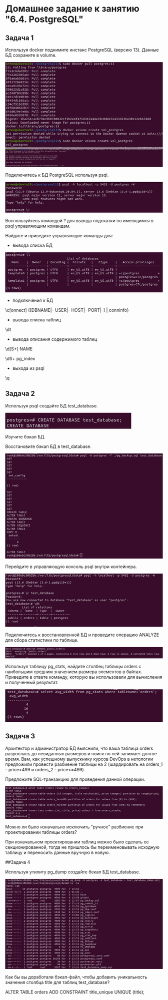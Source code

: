 # Домашнее задание к занятию "6.4. PostgreSQL"

## Задача 1

Используя docker поднимите инстанс PostgreSQL (версию 13). Данные БД сохраните в volume.

<img  src="https://raw.githubusercontent.com/ArmenVartanyan/devops-netology/main/6_4/6.4.1.1.jpg">

<img  src="https://raw.githubusercontent.com/ArmenVartanyan/devops-netology/main/6_4/6.4.1.2.jpg">

Подключитесь к БД PostgreSQL используя psql.

<img  src="https://raw.githubusercontent.com/ArmenVartanyan/devops-netology/main/6_4/6.4.1.3.jpg">

Воспользуйтесь командой \? для вывода подсказки по имеющимся в psql управляющим командам.

Найдите и приведите управляющие команды для:

- вывода списка БД

<img  src="https://raw.githubusercontent.com/ArmenVartanyan/devops-netology/main/6_4/6.4.1.4.jpg">

- подключения к БД

\c[onnect] {[DBNAME|- USER|- HOST|- PORT|-] | conninfo}

- вывода списка таблиц

 \dt 
 
- вывода описания содержимого таблиц

\d[S+] NAME

\dS+ pg_index

- выхода из psql

\q

## Задача 2

Используя psql создайте БД test_database.

<img  src="https://raw.githubusercontent.com/ArmenVartanyan/devops-netology/main/6_4/6.4.2.1.jpg">

Изучите бэкап БД.

Восстановите бэкап БД в test_database.

<img  src="https://raw.githubusercontent.com/ArmenVartanyan/devops-netology/main/6_4/6.4.2.2.jpg">

Перейдите в управляющую консоль psql внутри контейнера.

<img  src="https://raw.githubusercontent.com/ArmenVartanyan/devops-netology/main/6_4/6.4.2.3.jpg">

Подключитесь к восстановленной БД и проведите операцию ANALYZE для сбора статистики по таблице.

<img  src="https://raw.githubusercontent.com/ArmenVartanyan/devops-netology/main/6_4/6.4.2.4.jpg">

Используя таблицу pg_stats, найдите столбец таблицы orders с наибольшим средним значением размера элементов в байтах.
Приведите в ответе команду, которую вы использовали для вычисления и полученный результат.

<img  src="https://raw.githubusercontent.com/ArmenVartanyan/devops-netology/main/6_4/6.4.2.5.jpg">

## Задача 3

Архитектор и администратор БД выяснили, что ваша таблица orders разрослась до невиданных размеров и поиск по ней занимает долгое время. Вам, как успешному выпускнику курсов DevOps в нетологии предложили провести разбиение таблицы на 2 (шардировать на orders_1 - price>499 и orders_2 - price<=499).

Предложите SQL-транзакцию для проведения данной операции.

<img  src="https://raw.githubusercontent.com/ArmenVartanyan/devops-netology/main/6_4/6.4.3.1.jpg">

Можно ли было изначально исключить "ручное" разбиение при проектировании таблицы orders?

При изначальном проектировании таблиц можно было сделать ее секционированной, тогда не пришлось бы переименовывать исходную таблицу и переносить данные вручную в новую.

##Задача 4

Используя утилиту pg_dump создайте бекап БД test_database.

<img  src="https://raw.githubusercontent.com/ArmenVartanyan/devops-netology/main/6_4/6.4.4.1.jpg">

Как бы вы доработали бэкап-файл, чтобы добавить уникальность значения столбца title для таблиц test_database?

    
ALTER TABLE orders ADD CONSTRAINT title_unique UNIQUE (title);
